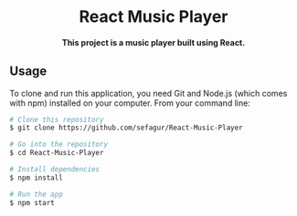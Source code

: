 <h1 align="center">
  React Music Player
</h1>

<h4 align="center">This project is a music player built using React.</h4>


## Usage

To clone and run this application, you need Git and Node.js (which comes with npm) installed on your computer. From your command line:

```bash
# Clone this repository
$ git clone https://github.com/sefagur/React-Music-Player

# Go into the repository
$ cd React-Music-Player

# Install dependencies
$ npm install

# Run the app
$ npm start

